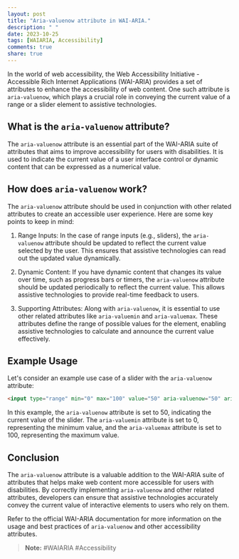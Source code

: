 ```yaml
---
layout: post
title: "Aria-valuenow attribute in WAI-ARIA."
description: " "
date: 2023-10-25
tags: [WAIARIA, Accessibility]
comments: true
share: true
---
```


In the world of web accessibility, the Web Accessibility Initiative - Accessible Rich Internet Applications (WAI-ARIA) provides a set of attributes to enhance the accessibility of web content. One such attribute is `aria-valuenow`, which plays a crucial role in conveying the current value of a range or a slider element to assistive technologies.

## What is the `aria-valuenow` attribute?

The `aria-valuenow` attribute is an essential part of the WAI-ARIA suite of attributes that aims to improve accessibility for users with disabilities. It is used to indicate the current value of a user interface control or dynamic content that can be expressed as a numerical value. 

## How does `aria-valuenow` work?

The `aria-valuenow` attribute should be used in conjunction with other related attributes to create an accessible user experience. Here are some key points to keep in mind:

1. Range Inputs: In the case of range inputs (e.g., sliders), the `aria-valuenow` attribute should be updated to reflect the current value selected by the user. This ensures that assistive technologies can read out the updated value dynamically.

2. Dynamic Content: If you have dynamic content that changes its value over time, such as progress bars or timers, the `aria-valuenow` attribute should be updated periodically to reflect the current value. This allows assistive technologies to provide real-time feedback to users.

3. Supporting Attributes: Along with `aria-valuenow`, it is essential to use other related attributes like `aria-valuemin` and `aria-valuemax`. These attributes define the range of possible values for the element, enabling assistive technologies to calculate and announce the current value effectively.

## Example Usage

Let's consider an example use case of a slider with the `aria-valuenow` attribute:

```html
<input type="range" min="0" max="100" value="50" aria-valuenow="50" aria-valuemin="0" aria-valuemax="100">
```

In this example, the `aria-valuenow` attribute is set to 50, indicating the current value of the slider. The `aria-valuemin` attribute is set to 0, representing the minimum value, and the `aria-valuemax` attribute is set to 100, representing the maximum value.

## Conclusion

The `aria-valuenow` attribute is a valuable addition to the WAI-ARIA suite of attributes that helps make web content more accessible for users with disabilities. By correctly implementing `aria-valuenow` and other related attributes, developers can ensure that assistive technologies accurately convey the current value of interactive elements to users who rely on them.

Refer to the official WAI-ARIA documentation for more information on the usage and best practices of `aria-valuenow` and other accessibility attributes.

> **Note:** #WAIARIA #Accessibility